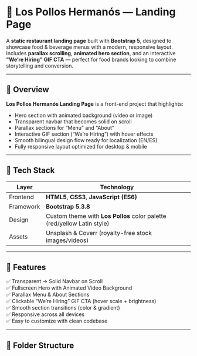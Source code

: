 # 🍗 Los Pollos Hermanós — Landing Page

A **static restaurant landing page** built with **Bootstrap 5**, designed to showcase food & beverage menus with a modern, responsive layout.  
Includes **parallax scrolling**, **animated hero section**, and an interactive **"We’re Hiring" GIF CTA** — perfect for food brands looking to combine storytelling and conversion.

---

## 🌮 Overview

**Los Pollos Hermanós Landing Page** is a front-end project that highlights:
- Hero section with animated background (video or image)
- Transparent navbar that becomes solid on scroll
- Parallax sections for “Menu” and “About”
- Interactive GIF section (“We’re Hiring”) with hover effects
- Smooth bilingual design flow ready for localization (EN/ES)
- Fully responsive layout optimized for desktop & mobile

---

## 🧩 Tech Stack

| Layer | Technology |
|-------|-------------|
| Frontend | **HTML5**, **CSS3**, **JavaScript (ES6)** |
| Framework | **Bootstrap 5.3.8** |
| Design | Custom theme with **Los Pollos** color palette (red/yellow Latin style) |
| Assets | Unsplash & Coverr (royalty-free stock images/videos) |

---

## 🚀 Features

✅ Transparent → Solid Navbar on Scroll  
✅ Fullscreen Hero with Animated Video Background  
✅ Parallax Menu & About Sections  
✅ Clickable “We’re Hiring” GIF CTA (hover scale + brightness)  
✅ Smooth section transitions (color & gradient)  
✅ Responsive across all devices  
✅ Easy to customize with clean codebase  

---

## 📁 Folder Structure

